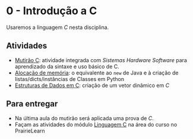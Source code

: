 # 0 - Introdução a C

Usaremos a linguagem *C* nesta disciplina.

## Atividades

- [Mutirão C](https://insper.github.io/Labs-de-C-BCC): atividade integrada com *Sistemas Hardware Software* para aprendizado da sintaxe e uso básico de C. 
- [Alocação de memória](malloc.md): o equivalente ao `new` de Java e à criação de listas/dicts/instâncias de Classes em Python
- [Estruturas de Dados em C](adt-c.md): criação de um vetor dinâmico em *C*

## Para entregar

- Na última aula do mutirão será aplicada uma prova de *C*.
- Façam as atividades do módulo [Linguagem C](https://us.prairielearn.com/pl/course_instance/137302/assessments) na área do curso no PrairieLearn


